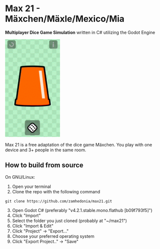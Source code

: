 # Max 21 - Mäxchen/Mäxle/Mexico/Mia
**Multiplayer Dice Game Simulation** written in C# utilizing the Godot Engine

![icon](https://raw.githubusercontent.com/zamhedonia/max21/master/max21_preview.gif)

Max 21 is a free adaptation of the dice game Mäxchen.
You play with one device and 3+ people in the same room.


## How to build from source
On GNU/Linux:
1. Open your terminal
2. Clone the repo with the following command
```
git clone https://github.com/zamhedonia/max21.git
```
3. Open Godot C# (preferably "v4.2.1.stable.mono.flathub [b09f793f5]")
4. Click "Import"
5. Select the folder you just cloned (probably at "~/max21")
6. Click "Import & Edit"
7. Click "Project" -> "Export..."
8. Choose your preferred operating system
9. Click "Export Project.." -> "Save"
